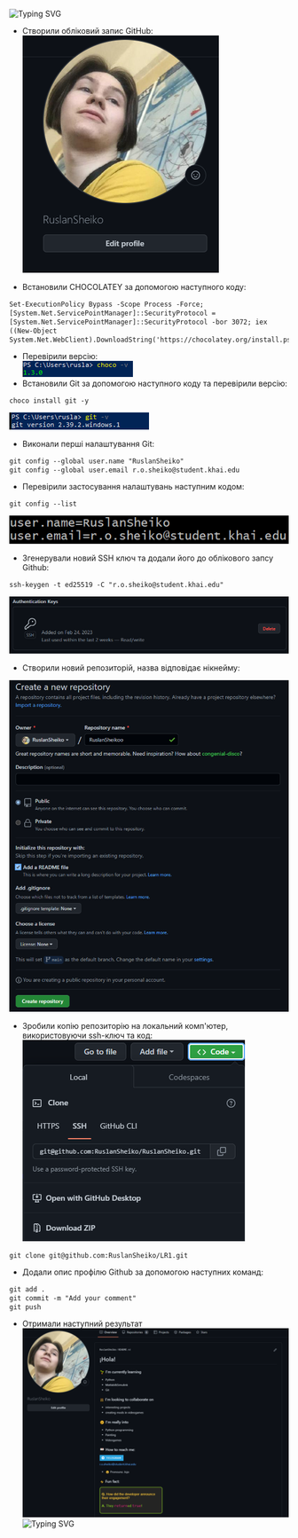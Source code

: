 
![Typing SVG](https://readme-typing-svg.demolab.com?font=Fira+Code&pause=1000&width=435&lines=%D0%A3+%D0%BB%D0%B0%D0%B1%D0%BE%D1%80%D0%B0%D1%82%D0%BE%D1%80%D0%BD%D1%96%D0%B9+%D1%80%D0%BE%D0%B1%D0%BE%D1%82%D1%96+%D0%BC%D0%B8%3A) 
+ Створили обліковий запис GitHub:  
![](s1.png)  

+ Встановили CHOCOLATEY за допомогою наступного коду:  
```
Set-ExecutionPolicy Bypass -Scope Process -Force; [System.Net.ServicePointManager]::SecurityProtocol = [System.Net.ServicePointManager]::SecurityProtocol -bor 3072; iex ((New-Object System.Net.WebClient).DownloadString('https://chocolatey.org/install.ps1'))
```
+ Перевірили версію:  
![](s2.png)  
+ Встановили Git за допомогою наступного коду та перевірили версію:  
```
choco install git -y
```
![](s3.png)  
+ Виконали перші налаштування Git:  
```
git config --global user.name "RuslanSheiko"  
git config --global user.email r.o.sheiko@student.khai.edu  
```
+ Перевірили застосування налаштувань наступним кодом:  
```
git config --list
```
![](s4.png)  
+ Згенерували новий SSH ключ та додали його до облікового запсу Github:  
```
ssh-keygen -t ed25519 -C "r.o.sheiko@student.khai.edu"
```
![](s5.png)  
+ Створили новий репозиторій, назва відповідає нікнейму:  

![](s6.png)  

+ Зробили копію репозиторію на локальний комп'ютер, використовуючи ssh-ключ та код:  
![](s7.png)  
```
git clone git@github.com:RuslanSheiko/LR1.git
```

+ Додали опис профілю Github за допомогою наступних команд:  
```
git add .
git commit -m "Add your comment"
git push
```
+ Отримали наступний результат  
![](s8.png)  
![Typing SVG](https://readme-typing-svg.demolab.com?font=Fira+Code&pause=1000&width=435&lines=THE+END)
